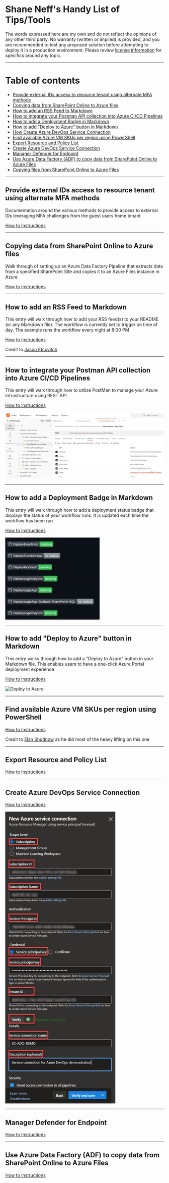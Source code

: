# Shane Neff's Handy List of Tips/Tools

The words expressed here are my own and do not reflect the opinions of any other third party. No warranty (written or implied) is provided, and you are recommended to test any proposed solution before attempting to deploy it in a production environment. Please review [license information](https://nanigan.github.io/nanigan/LICENSE) for specifics around any topic. 

---

# Table of contents

  - [Provide external IDs access to resource tenant using alternate MFA methods](#provide-external-ids-access-to-resource-tenant-using-alternate-mfa-methods)
  - [Copying data from SharePoint Online to Azure files](#copying-data-from-sharepoint-online-to-azure-files)
  - [How to add an RSS Feed to Markdown](#how-to-add-an-rss-feed-to-markdown)
  - [How to integrate your Postman API collection into Azure CI/CD Pipelines](#how-to-integrate-your-postman-api-collection-into-azure-cicd-pipelines)
  - [How to add a Deployment Badge in Markdown](#how-to-add-a-deployment-badge-in-markdown)
  - [How to add "Deploy to Azure" button in Markdown](#how-to-add-deploy-to-azure-button-in-markdown)
  - [How Create Azure DevOps Service Connection](#how-create-azure-devops-service-connection)
  - [Find available Azure VM SKUs per region using PowerShell](#find-available-azure-vm-skus-per-region-using-powershell)
  - [Export Resource and Policy List](#export-resource-and-policy-list)
  - [Create Azure DevOps Service Connection](#create-azure-devops-service-connection)
  - [Manager Defender for Endpoint](#manager-defender-for-endpoint)
  - [Use Azure Data Factory (ADF) to copy data from SharePoint Online to Azure Files](#use-azure-data-factory-adf-to-copy-data-from-sharepoint-online-to-azure-files)
  - [Copying files from SharePoint Online to Azure Files](#copying-files-from-sharepoint-online-to-azure-files)

---

## Provide external IDs access to resource tenant using alternate MFA methods

Documentation around the various methods to provide access to external IDs leveraging MFA challenges from the guest users home tenant

[How to Instructions](https://nanigan.github.io/nanigan/provideExternalIdentitiesAlternateMFA.html)

---

## Copying data from SharePoint Online to Azure files
Walk through of setting up an Azure Data Factory Pipeline that extracts data from a specified SharePoint Site and copies it to an Azure Files instance in Azure 

[How to Instructions](https://nanigan.github.io/nanigan/adfCopySpoDataToAzureFiles.html)

---

## How to add an RSS Feed to Markdown
This entry will walk through how to add your RSS feed(s) to your README (or any Markdown file). The workflow is currently set to trigger on time of day. The example runs the workflow every night at 8:00 PM

[How to Instructions](https://nanigan.github.io/nanigan/addRssFeedToGitHubProfileExample.html)

Credit to [Jason Etcovitch](https://github.com/JasonEtco)

---

## How to integrate your Postman API collection into Azure CI/CD Pipelines
This entry will walk through how to utilize PostMan to manage your Azure Infrastructure using REST API

[How to Instructions](https://medium.com/@dkelaartdul/how-to-integrate-your-postman-api-collection-into-azure-ci-cd-pipelines-e9ed4302f1d6)

![Deploy to Azure](images/postman.jpg)

---

## How to add a Deployment Badge in Markdown
This entry will walk through how to add a deployment status badge that displays the status of your workflow runs. It is updated each time the workflow has been run

[How to Instructions](https://nanigan.github.io/nanigan/createDeploymentBadge.html)

![Deploy to Azure](images/deployment-status-badge.jpg)

---

## How to add "Deploy to Azure" button in Markdown
This entry walks through how to add a "Deploy to Azure" button in your Markdown file. This enables users to have a one-click Azure Portal deployment experience

[How to Instructions](https://nanigan.github.io/nanigan/deployToAzureInstructions.html)

![Deploy to Azure](https://aka.ms/deploytoazurebutton)

---

## Find available Azure VM SKUs per region using PowerShell

[How to Instructions](https://nanigan.github.io/nanigan/Scripts/Get-VMRegionAvailability.ps1)

Credit to [Elan Shudnow](https://github.com/ElanShudnow) as he did most of the heavy lifting on this one

---

## Export Resource and Policy List

[How to Instructions](https://nanigan.github.io/nanigan/exportResourcesAndPolicies.html)

---

## Create Azure DevOps Service Connection

[How to Instructions](https://nanigan.github.io/nanigan/createAdoServiceConnection.html)

![Azure DevOps Logo](images/create-service-connection.jpg)

---

## Manager Defender for Endpoint

[How to Instructions](https://nanigan.github.io/nanigan/manageDefenderForEndpoint.html)

---

## Use Azure Data Factory (ADF) to copy data from SharePoint Online to Azure Files

[How to Instructions](https://nanigan.github.io/nanigan/adfCopySpoDataToAzureFiles.html)
